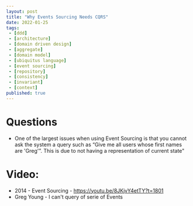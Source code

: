 ```yaml
---
layout: post
title: "Why Events Sourcing Needs CQRS"
date: 2022-01-25
tags:
 - [ddd]
 - [architecture]
 - [domain driven design] 
 - [aggregate] 
 - [domain model]
 - [ubiquitus language]
 - [event sourcing]
 - [repository]
 - [consistency]
 - [invariant]
 - [context]
published: true
---
```


# Questions
- One of the largest issues when using Event Sourcing is that you cannot ask the system a query such as “Give me all users whose first names are 'Greg'”. This is due to not having a representation of current state"

# Video:

- 2014 - Event Sourcing - https://youtu.be/8JKjvY4etTY?t=1801 
- Greg Young -
I can't query of serie of Events